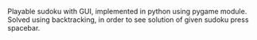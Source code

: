 Playable sudoku with GUI, implemented in python using pygame module. Solved using backtracking, in order to see solution
of given sudoku press spacebar.
